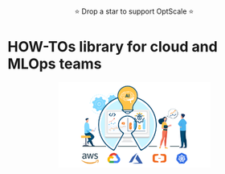 <p align="center">
⭐ Drop a star to support OptScale ⭐
</p>

# HOW-TOs library for cloud and MLOps teams
<p align="center">
<a href="documentation/images/cover-GitHub.png"><img src="documentation/images/cover-GitHub.png" width="60%" align="middle"></a>
</p>
